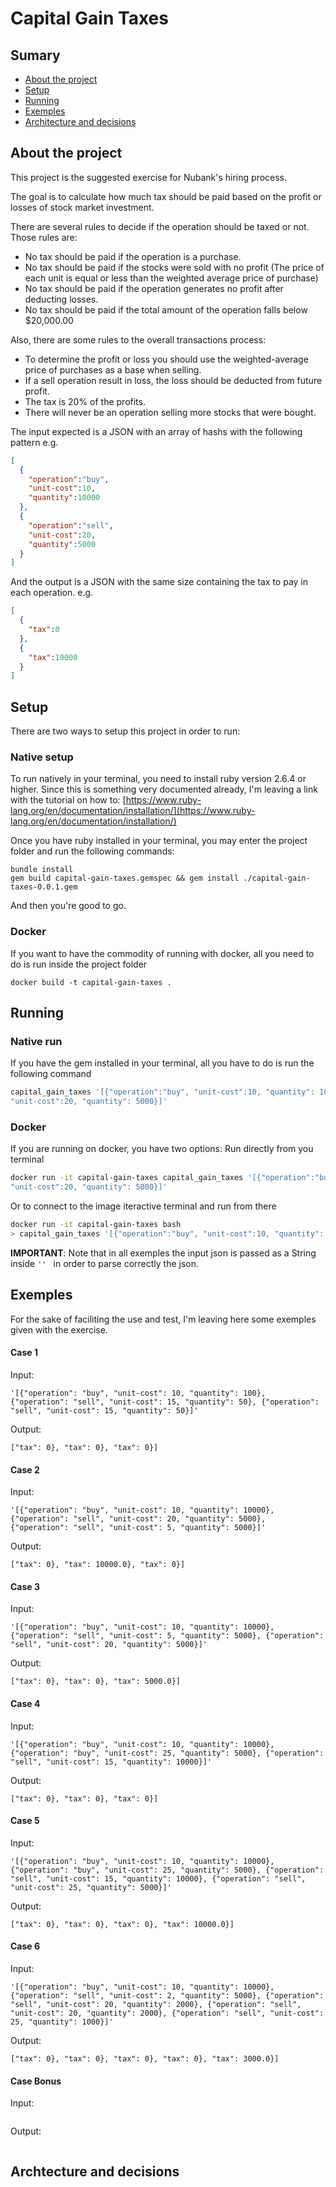 # Capital Gain Taxes
## Sumary
- [About the project](#about-the-project)
- [Setup](#setup)
- [Running](#running)
- [Exemples](#examples)
- [Architecture and decisions](#architecture-and-decisions)

## About the project
This project is the suggested exercise for Nubank's hiring process.

The goal is to calculate how much tax should be paid based on the profit or losses of stock  market investment.

There are several rules to decide if the operation should be taxed or not. Those rules are:
- No tax should be paid if the operation is a purchase.
- No tax should be paid if the stocks were sold with no profit (The price of each unit is equal or less than the weighted average price of purchase)
- No tax should be paid if the operation generates no profit after deducting losses.
- No tax should be paid if the total amount of the operation falls below $20,000.00

Also, there are some rules to the overall transactions process:
- To determine the profit or loss you should use the weighted-average price of purchases as a base when selling.
- If a sell operation result in loss, the loss should be deducted from future profit.
- The tax is 20% of the profits.
- There will never be an operation selling more stocks that were bought.

The input expected is a JSON with an array of hashs with the following pattern
e.g.
```json
[
  {
    "operation":"buy",
    "unit-cost":10,
    "quantity":10000
  },
  {
    "operation":"sell",
    "unit-cost":20,
    "quantity":5000
  }
]
```
And the output is a JSON with the same size containing the tax to pay in each operation.
e.g.
```json
[
  {
    "tax":0
  },
  {
    "tax":10000
  }
]
```

## Setup
There are two ways to setup this project in order to run:
### Native setup
To run natively in your terminal, you need to install ruby version 2.6.4 or higher.
Since this is something very documented already, I'm leaving a link with the tutorial on how to: [https://www.ruby-lang.org/en/documentation/installation/](https://www.ruby-lang.org/en/documentation/installation/)

Once you have ruby installed in your terminal, you may enter the project folder and run the following commands:
```
bundle install
gem build capital-gain-taxes.gemspec && gem install ./capital-gain-taxes-0.0.1.gem
```

And then you're good to go.
### Docker
If you want to have the commodity of running with docker, all you need to do is run inside the project folder
```
docker build -t capital-gain-taxes .
```
## Running

### Native run
If you have the gem installed in your terminal, all you have to do is run the following command
```bash
capital_gain_taxes '[{"operation":"buy", "unit-cost":10, "quantity": 10000}, {"operation":"sell",
"unit-cost":20, "quantity": 5000}]'
```

### Docker
If you are running on docker, you have two options:
Run directly from  you terminal
```bash
docker run -it capital-gain-taxes capital_gain_taxes '[{"operation":"buy", "unit-cost":10, "quantity": 10000}, {"operation":"sell",
"unit-cost":20, "quantity": 5000}]'
```
Or to connect to the image iteractive terminal and run from there
```bash
docker run -it capital-gain-taxes bash
> capital_gain_taxes '[{"operation":"buy", "unit-cost":10, "quantity": 10000}, {"operation":"sell",
```

**IMPORTANT**: Note that in all exemples the input json is passed as a String inside `'' ` in order to parse correctly the json.


## Exemples
For the sake of faciliting the use and test, I'm leaving here some exemples given with the exercise.

#### Case 1
Input:
```
'[{"operation": "buy", "unit-cost": 10, "quantity": 100}, {"operation": "sell", "unit-cost": 15, "quantity": 50}, {"operation": "sell", "unit-cost": 15, "quantity": 50}]'
```
Output:
```
["tax": 0}, "tax": 0}, "tax": 0}]
```

#### Case 2
Input:
```
'[{"operation": "buy", "unit-cost": 10, "quantity": 10000}, {"operation": "sell", "unit-cost": 20, "quantity": 5000}, {"operation": "sell", "unit-cost": 5, "quantity": 5000}]'
```

Output:
```
["tax": 0}, "tax": 10000.0}, "tax": 0}]
```

#### Case 3
Input:
```
'[{"operation": "buy", "unit-cost": 10, "quantity": 10000}, {"operation": "sell", "unit-cost": 5, "quantity": 5000}, {"operation": "sell", "unit-cost": 20, "quantity": 5000}]'
```

Output:
```
["tax": 0}, "tax": 0}, "tax": 5000.0}]

```
#### Case 4
Input:
```
'[{"operation": "buy", "unit-cost": 10, "quantity": 10000}, {"operation": "buy", "unit-cost": 25, "quantity": 5000}, {"operation": "sell", "unit-cost": 15, "quantity": 10000}]'
```

Output:
```
["tax": 0}, "tax": 0}, "tax": 0}]
```
#### Case 5
Input:
```
'[{"operation": "buy", "unit-cost": 10, "quantity": 10000}, {"operation": "buy", "unit-cost": 25, "quantity": 5000}, {"operation": "sell", "unit-cost": 15, "quantity": 10000}, {"operation": "sell", "unit-cost": 25, "quantity": 5000}]'
```

Output:
```
["tax": 0}, "tax": 0}, "tax": 0}, "tax": 10000.0}]
```
#### Case 6
Input:
```
'[{"operation": "buy", "unit-cost": 10, "quantity": 10000}, {"operation": "sell", "unit-cost": 2, "quantity": 5000}, {"operation": "sell", "unit-cost": 20, "quantity": 2000}, {"operation": "sell", "unit-cost": 20, "quantity": 2000}, {"operation": "sell", "unit-cost": 25, "quantity": 1000}]'
```

Output:
```
["tax": 0}, "tax": 0}, "tax": 0}, "tax": 0}, "tax": 3000.0}]
```


#### Case Bonus
Input:
```
```

Output:
```
```


## Archtecture and decisions


















